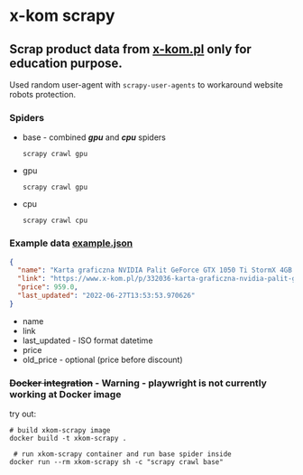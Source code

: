 # x-kom scrapy

## Scrap product data from [x-kom.pl](https://www.x-kom.pl/) only for education purpose.

Used random user-agent with `scrapy-user-agents` to workaround website robots protection.

### Spiders

* base - combined _**gpu**_ and _**cpu**_ spiders
    ```shell
    scrapy crawl gpu
    ```
* gpu
    ```shell
    scrapy crawl gpu
    ```
* cpu
    ```shell
    scrapy crawl cpu
    ```

### Example data [example.json](example.json)

```json
{
  "name": "Karta graficzna NVIDIA Palit GeForce GTX 1050 Ti StormX 4GB GDDR5",
  "link": "https://www.x-kom.pl/p/332036-karta-graficzna-nvidia-palit-geforce-gtx-1050-ti-stormx-4gb-gddr5.html",
  "price": 959.0,
  "last_updated": "2022-06-27T13:53:53.970626"
}
```

* name
* link
* last_updated - ISO format datetime
* price
* old_price - optional (price before discount)

### ~~Docker integration~~ - Warning - playwright is not currently working at Docker image

try out:

```shell
# build xkom-scrapy image
docker build -t xkom-scrapy .
 
 # run xkom-scrapy container and run base spider inside
docker run --rm xkom-scrapy sh -c "scrapy crawl base"
```
